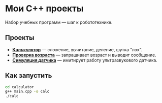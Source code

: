 # Мои C++ проекты

Набор учебных программ — шаг к робототехнике.

## Проекты

- **[Калькулятор](calculator/)** — сложение, вычитание, деление, шутка "лох".
- **[Проверка возраста](age-checker/)** — запрашивает возраст и выводит сообщение.
- **[Симуляция датчика](sensor-simulator/)** — имитирует работу ультразвукового датчика.

## Как запустить

```bash
cd calculator
g++ main.cpp -o calc
./calc